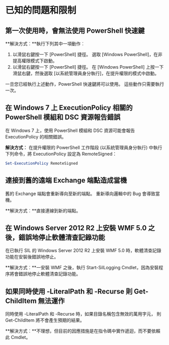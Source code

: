 # 已知的問題和限制

第一次使用時，會無法使用 PowerShell 快速鍵
------------------------------------------------------------

**解決方式︰**執行下列其中一項動作︰

1.  以滑鼠右鍵按一下 [PowerShell] 捷徑。 選取 [Windows PowerShell]，在非提高權限模式下啟動。
2.  以滑鼠右鍵按一下 [PowerShell] 捷徑。 在 [Windows PowerShell] 上按一下滑鼠右鍵，然後選取 [以系統管理員身分執行]，在提升權限的模式中啟動。

一旦您已經執行上述動作，PowerShell 快速鍵將可以使用。 這些動作只需要執行一次。


在 Windows 7 上 ExecutionPolicy 相關的 PowerShell 模組和 DSC 資源報告錯誤
-------------------------------------------------------------------------------------
在 Windows 7 上，使用 PowerShell 模組和 DSC 資源可能會報告 ExecutionPolicy 的相關錯誤。

**解決方式︰** 在提升權限的 PowerShell 工作階段 (以系統管理員身分執行) 中執行下列命令，將 ExecutionPolicy 設定為 RemoteSigned：

```powershell
Set-ExecutionPolicy RemoteSigned
```

連接到舊的遠端 Exchange 端點造成當機
------------------------------------------------------------

舊的 Exchange 端點會重新導向至新的端點。 重新導向邏輯中的 Bug 會導致當機。

**解決方式︰**直接連線到新的端點。


在 Windows Server 2012 R2 上安裝 WMF 5.0 之後，錯誤地停止軟體清查記錄功能
-------------------------------------------------------------------------------------------------------------

在已執行 SIL 的 Windows Server 2012 R2 上安裝 WMF 5.0 時，軟體清查記錄功能在安裝後錯誤地停止。

**解決方式︰**一安裝 WMF 之後，執行 Start-SilLogging Cmdlet，因為安裝程序將會錯誤地停止軟體清查記錄功能。

如果同時使用 -LiteralPath 和 -Recurse 則 Get-ChildItem 無法運作
--------------------------------------------------------------------------

同時使用 -LiteralPath 和 -Recurse 時，如果目錄名稱包含無效的萬用字元，
則 Get-ChildItem 將不會產生預期的結果。

**解決方式︰**不理想，但目前的因應措施是在指令碼中實作遞迴，而不要依賴此 Cmdlet。
<!--HONumber=Mar16_HO2-->
